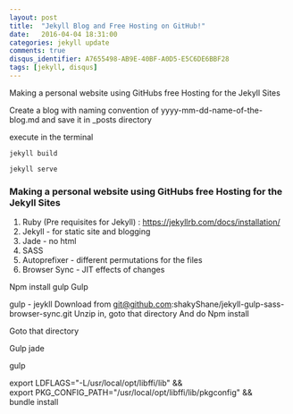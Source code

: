```yaml
---
layout: post
title:  "Jekyll Blog and Free Hosting on GitHub!"
date:   2016-04-04 18:31:00
categories: jekyll update
comments: true
disqus_identifier: A7655498-AB9E-40BF-A0D5-E5C6DE6BBF28
tags: [jekyll, disqus]
---
```


Making a personal website using GitHubs free Hosting for the Jekyll Sites

Create a blog with naming convention of yyyy-mm-dd-name-of-the-blog.md and save it in \_posts directory

execute in the terminal

```
jekyll build
```

```
jekyll serve
```

### Making a personal website using GitHubs free Hosting for the Jekyll Sites

1. Ruby (Pre requisites for Jekyll) : https://jekyllrb.com/docs/installation/
2. Jekyll - for static site and blogging
3. Jade - no html
4. SASS
5. Autoprefixer - different permutations for the files
6. Browser Sync - JIT effects of changes


Npm install gulp
Gulp


gulp - jeykll
Download from git@github.com:shakyShane/jekyll-gulp-sass-browser-sync.git
Unzip in, goto that directory
And do
Npm install

Goto that directory

Gulp jade

gulp

export LDFLAGS="-L/usr/local/opt/libffi/lib" && \
export PKG_CONFIG_PATH="/usr/local/opt/libffi/lib/pkgconfig" && \
bundle install
